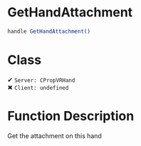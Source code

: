 # GetHandAttachment
```js
handle GetHandAttachment()
```
# Class
✔ `Server: CPropVRHand`  
✖ `Client: undefined`  

# Function Description
Get the attachment on this hand
